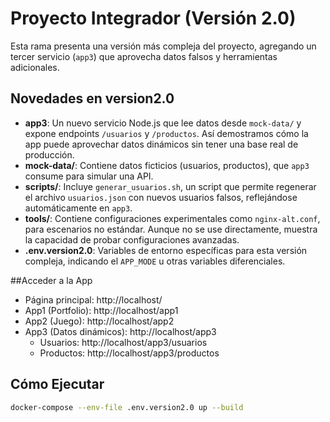 
# Proyecto Integrador (Versión 2.0)

Esta rama presenta una versión más compleja del proyecto, agregando un tercer servicio (`app3`) que aprovecha datos falsos y herramientas adicionales.

## Novedades en version2.0

- **app3**: Un nuevo servicio Node.js que lee datos desde `mock-data/` y expone endpoints `/usuarios` y `/productos`. Así demostramos cómo la app puede aprovechar datos dinámicos sin tener una base real de producción.
- **mock-data/**: Contiene datos ficticios (usuarios, productos), que `app3` consume para simular una API.
- **scripts/**: Incluye `generar_usuarios.sh`, un script que permite regenerar el archivo `usuarios.json` con nuevos usuarios falsos, reflejándose automáticamente en `app3`.
- **tools/**: Contiene configuraciones experimentales como `nginx-alt.conf`, para escenarios no estándar. Aunque no se use directamente, muestra la capacidad de probar configuraciones avanzadas.
- **.env.version2.0**: Variables de entorno específicas para esta versión compleja, indicando el `APP_MODE` u otras variables diferenciales.

##Acceder a la App

- Página principal: http://localhost/
- App1 (Portfolio): http://localhost/app1
- App2 (Juego): http://localhost/app2
- App3 (Datos dinámicos): http://localhost/app3
  - Usuarios: http://localhost/app3/usuarios
  - Productos: http://localhost/app3/productos

## Cómo Ejecutar

```bash
docker-compose --env-file .env.version2.0 up --build

